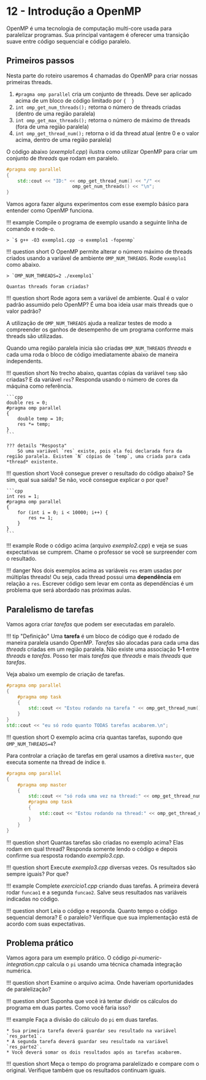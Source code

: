 # 12 - Introdução a OpenMP

OpenMP é uma tecnologia de computação multi-core usada para paralelizar programas. Sua principal vantagem é oferecer uma transição suave entre código sequencial e código paralelo. 

## Primeiros passos

Nesta parte do roteiro usaremos 4 chamadas do OpenMP para criar nossas primeiras threads.

1. `#pragma omp parallel` cria um conjunto de threads. Deve ser aplicado acima de um bloco de código limitado por `{  }`
2. `int omp_get_num_threads();` retorna o número de threads criadas (dentro de uma região paralela)
3. `int omp_get_max_threads();` retorna o número de máximo de threads (fora de uma região paralela)
4. `int omp_get_thread_num();` retorna o id da thread atual (entre 0 e o valor acima, dentro de uma região paralela)

O código abaixo (*exemplo1.cpp*) ilustra como utilizar OpenMP para criar um conjunto de *threads* que rodam em paralelo.

```cpp
#pragma omp parallel 
{
    std::cout << "ID:" << omp_get_thread_num() << "/" << 
                        omp_get_num_threads() << "\n";
}
```

Vamos agora fazer alguns experimentos com esse exemplo básico para entender como OpenMP funciona. 

!!! example
    Compile o programa de exemplo usando a seguinte linha de comando e rode-o.

    > `$ g++ -O3 exemplo1.cpp -o exemplo1 -fopenmp`

!!! question short
    O OpenMP permite alterar o número máximo de threads criados usando a variável de ambiente `OMP_NUM_THREADS`. Rode `exemplo1` como abaixo.

    > `OMP_NUM_THREADS=2 ./exemplo1` 

    Quantas threads foram criadas?
    
!!! question short 
    Rode agora sem a variável de ambiente. Qual é o valor padrão assumido pelo OpenMP? É uma boa ideia usar mais threads que o valor padrão?

A utilização de `OMP_NUM_THREADS` ajuda a realizar testes de modo a compreender os ganhos de desempenho de um programa conforme mais threads são utilizadas. 

Quando uma região paralela inicia são criadas `OMP_NUM_THREADS` *threads* e cada uma roda o bloco de código imediatamente abaixo de maneira independents.

!!! question short
    No trecho abaixo, quantas cópias da variável `temp` são criadas? E da variável `res`? Responda usando o número de cores da máquina como referência.

    ```cpp
    double res = 0;
    #pragma omp parallel 
    {
        double temp = 10;
        res *= temp;
    }
    ```

    ??? details "Resposta"
        Só uma variável `res` existe, pois ela foi declarada fora da região paralela. Existem `N` cópias de `temp`, uma criada para cada *thread* existente.


!!! question short
    Você consegue prever o resultado do código abaixo? Se sim, qual sua saída? Se não, você consegue explicar o por que?

    ```cpp
    int res = 1;
    #pragma omp parallel 
    {
        for (int i = 0; i < 10000; i++) {
            res += 1;
        }
    }
    ```

!!! example
    Rode o código acima (arquivo *exemplo2.cpp*) e veja se suas expectativas se cumprem. Chame o professor se você se surpreender com o resultado.


!!! danger
    Nos dois exemplos acima as variáveis `res` eram usadas por múltiplas threads! Ou seja, cada thread possui uma **dependência** em relação a `res`. Escrever código sem levar em conta as dependências é um problema que será abordado nas próximas aulas. 

## Paralelismo de tarefas

Vamos agora criar *tarefas* que podem ser executadas em paralelo.

!!! tip "Definição"
    Uma **tarefa** é um bloco de código que é rodado de maneira paralela usando OpenMP. *Tarefas* são alocadas para cada uma das *threads* criadas em um região paralela. Não existe uma associação **1-1** entre *threads* e *tarefas*. Posso ter mais *tarefas* que *threads* e mais *threads* que *tarefas*.

Veja abaixo um exemplo de criação de tarefas.

```cpp
#pragma omp parallel 
{
    #pragma omp task 
    {
        std::cout << "Estou rodando na tarefa " << omp_get_thread_num() << "\n";
    }
}
std::cout << "eu só rodo quanto TODAS tarefas acabarem.\n";
```

!!! question short
    O exemplo acima cria quantas tarefas, supondo que `OMP_NUM_THREADS=4`? 

Para controlar a criação de tarefas em geral usamos a diretiva `master`, que executa somente na thread de índice `0`. 

```cpp
#pragma omp parallel 
{
    #pragma omp master 
    {
        std::cout << "só roda uma vez na thread:" << omp_get_thread_num() << "\n";
        #pragma omp task 
        {
            std::cout << "Estou rodando na thread:" << omp_get_thread_num() << "\n";
        }
    }
}
```

!!! question short
    Quantas tarefas são criadas no exemplo acima? Elas rodam em qual thread? Responda somente lendo o código e depois confirme sua resposta rodando *exemplo3.cpp*. 

!!! question short
    Execute *exemplo3.cpp* diversas vezes. Os resultados são sempre iguais? Por que?

!!! example 
    Complete *exercicio1.cpp* criando duas tarefas. A primeira deverá rodar `funcao1` e a segunda `funcao2`. Salve seus resultados nas variáveis indicadas no código.

!!! question short
    Leia o código e responda. Quanto tempo o código sequencial demora? E o paralelo? Verifique que sua implementação está de acordo com suas expectativas.

## Problema prático

Vamos agora para um exemplo prático. O código *pi-numeric-integration.cpp* calcula o `pi` usando uma técnica chamada integração numérica. 

!!! question short
    Examine o arquivo acima. Onde haveriam oportunidades de paralelização?

!!! question short
    Suponha que você irá tentar dividir os cálculos do programa em duas partes. Como você faria isso?

!!! example
    Faça a divisão do cálculo do `pi` em duas tarefas. 
    
    * Sua primeira tarefa deverá guardar seu resultado na variável `res_parte1`. 
    * A segunda tarefa deverá guardar seu resultado na variável `res_parte2`. 
    * Você deverá somar os dois resultados após as tarefas acabarem.

!!! question short
    Meça o tempo do programa paralelizado e compare com o original. Verifique também que os resultados continuam iguais.
